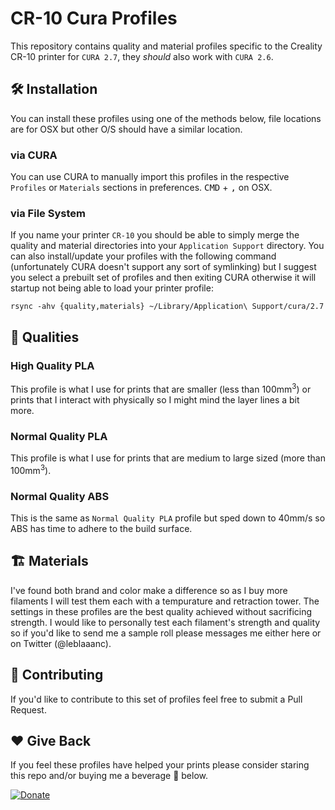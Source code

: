 # CR-10 Cura Profiles

This repository contains quality and material profiles specific to the Creality CR-10 printer for `CURA 2.7`, they *should* also work with `CURA 2.6`.

## 🛠 Installation

You can install these profiles using one of the methods below, file locations are for OSX but other O/S should have a similar location.

### via CURA

You can use CURA to manually import this profiles in the respective `Profiles` or `Materials` sections in preferences. <kbd>CMD</kbd> + <kbd>,</kbd> on OSX.

### via File System

If you name your printer `CR-10` you should be able to simply merge the quality and material directories into your `Application Support` directory. You can also install/update your profiles with the following command (unfortunately CURA doesn't support any sort of symlinking) but I suggest you select a prebuilt set of profiles and then exiting CURA otherwise it will startup not being able to load your printer profile:

```
rsync -ahv {quality,materials} ~/Library/Application\ Support/cura/2.7
```

## 💄 Qualities

### High Quality PLA

This profile is what I use for prints that are smaller (less than 100mm<sup>3</sup>) or prints that I interact with physically so I might mind the layer lines a bit more.

### Normal Quality PLA

This profile is what I use for prints that are medium to large sized (more than 100mm<sup>3</sup>).

### Normal Quality ABS

This is the same as `Normal Quality PLA` profile but sped down to 40mm/s so ABS has time to adhere to the build surface.

## 🏗 Materials

I've found both brand and color make a difference so as I buy more filaments I will test them each with a tempurature and retraction tower. The settings in these profiles are the best quality achieved without sacrificing strength. I would like to personally test each filament's strength and quality so if you'd like to send me a sample roll please messages me either here or on Twitter (@leblaaanc).

## 💪 Contributing

If you'd like to contribute to this set of profiles feel free to submit a Pull Request.

## ❤️ Give Back

If you feel these profiles have helped your prints please consider staring this repo and/or buying me a beverage 🍺 below.

[![Donate](https://img.shields.io/badge/Donate-PayPal-green.svg)](https://paypal.me/leblaaanc)
